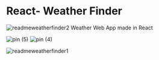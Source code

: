 # React- Weather Finder 

![readmeweatherfinder2](https://user-images.githubusercontent.com/73714951/174257792-3b5d605e-0c7d-4573-bea2-de0db638dc1c.png)
Weather Web App made in React


![pin (5)](https://user-images.githubusercontent.com/73714951/174261713-81e3a9f7-82e8-4406-b386-6af1cf2c1673.png)
![pin (4)](https://user-images.githubusercontent.com/73714951/174261687-b1519638-db43-4f5e-b2e9-ea33f06e0560.png)

![readmeweatherfinder1](https://user-images.githubusercontent.com/73714951/174257518-ff28204a-27f5-4c5e-9d12-0399314eb0bc.png)
